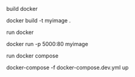 build docker

docker build -t myimage .

run docker

docker run -p 5000:80 myimage

run docker compose

docker-compose -f docker-compose.dev.yml up